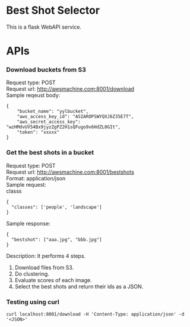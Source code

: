 # Best Shot Selector
This is a flask WebAPI service.


# APIs
### Download buckets from S3
Request type: POST  
Request url: http://awsmachine.com:8001/download  
Sample reqeust body:  
```
{
    "bucket_name": "yylbucket",
    "aws_access_key_id": "ASIAROPSWYQXJ6Z35E7T",
    "aws_secret_access_key": "wzHMdvUV54Bx9jyzZgPZ2H1sQFugo9v6HdZL0GIt",
    "token": "xxxxx"
}
```

### Get the best shots in a bucket
Request type: POST  
Request url: http://awsmachine.com:8001/bestshots  
Format: application/json  
Sample request:  
classs
```
{
  "classes": ['people', 'landscape']
}
```
Sample response:  
```
{
  "bestshot": ["aaa.jpg", "bbb.jpg"]
}
```
Description:
It performs 4 steps.  
1. Download files from S3.  
2. Do clustering.  
3. Evaluate scores of each image.  
4. Select the best shots and return their ids as a JSON.  

### Testing using curl
```
curl localhost:8001/download -H 'Content-Type: application/json' -d '<JSON>'
```
